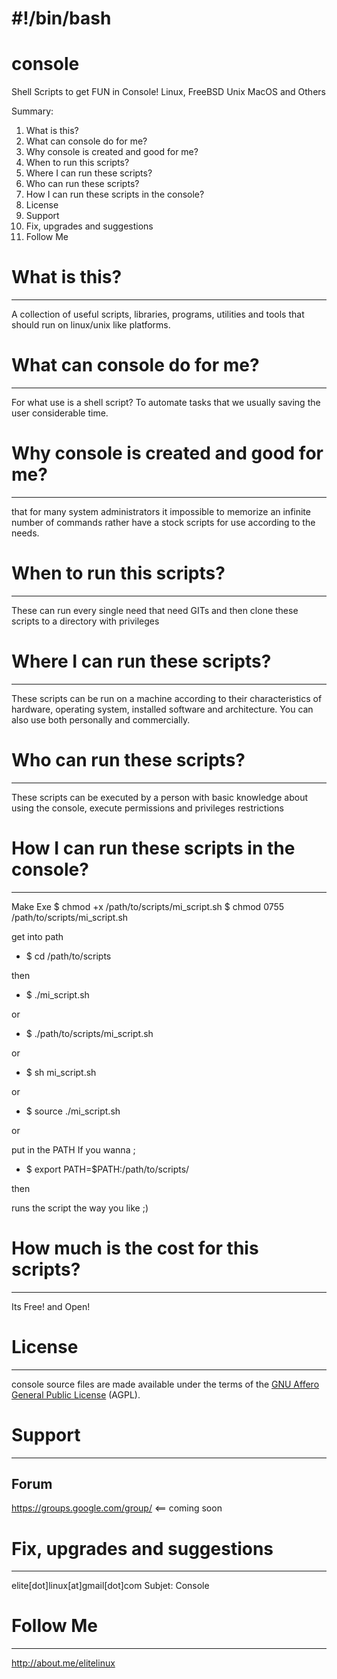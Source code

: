 # #!/bin/bash
console
=======

Shell Scripts to get FUN in Console! Linux, FreeBSD Unix MacOS and Others

Summary:

1. What is this?
2. What can console do for me?
3. Why console is created and good for me?
4. When to run this scripts?
5. Where I can run these scripts?
6. Who can run these scripts?
7. How I can run these scripts in the console?
8. License
9. Support
10. Fix, upgrades and suggestions
11. Follow Me

What is this?
=======
-----

A collection of useful scripts, libraries, programs, utilities and tools that should run on linux/unix like platforms.

What can console do for me?
=======
-----
For what use is a shell script? To automate tasks that we usually saving the user considerable time.

Why console is created and good for me?
=======
-----
that for many system administrators it impossible to memorize an infinite number of commands rather have a stock scripts for use according to the needs.

When to run this scripts?
=======
-----
These can run every single need that need GITs and then clone these scripts to a directory with privileges

Where I can run these scripts?
=======
-----
These scripts can be run on a machine according to their characteristics of hardware, operating system, installed software and architecture. You can also use both personally and commercially.

Who can run these scripts?
=======
-----
These scripts can be executed by a person with basic knowledge about using the console, execute permissions and privileges restrictions

How I can run these scripts in the console?
=======
-----

Make Exe
$ chmod +x /path/to/scripts/mi_script.sh
$ chmod 0755 /path/to/scripts/mi_script.sh

get into path
* $ cd /path/to/scripts

then

* $ ./mi_script.sh

or 

* $ ./path/to/scripts/mi_script.sh

or 

* $ sh mi_script.sh

or 

* $ source ./mi_script.sh

or 

put in the PATH If you wanna ;

* $ export PATH=$PATH:/path/to/scripts/

then

runs the script the way you like ;)


How much is the cost for this scripts?
=======
-----
Its Free! and Open!

License
=======
-----

console source files are made available under the terms of the [GNU Affero General Public License](http://www.gnu.org/licenses/agpl-3.0.html) (AGPL).

Support
=======
-----

Forum
-----

https://groups.google.com/group/ <== coming soon


Fix, upgrades and suggestions
=======
-----
elite[dot]linux[at]gmail[dot]com
Subjet: Console


Follow Me
=======
-----
http://about.me/elitelinux

